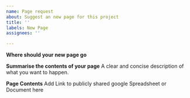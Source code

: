 ```yaml
---
name: Page request
about: Suggest an new page for this project
title: ''
labels: New Page
assignees: ''

---
```


**Where should your new page go**

**Summarise the contents of your page**
A clear and concise description of what you want to happen.

**Page Contents**
Add Link to publicly shared google Spreadsheet or Document here
